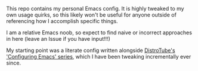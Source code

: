 This repo contains my personal Emacs config. It is highly tweaked to my own usage quirks, so this likely won't be useful for anyone outside of referencing how I accomplish specific things. 

I am a relative Emacs noob, so expect to find naive or incorrect approaches in here (leave an Issue if you have input!!!)

My starting point was a literate config written alongside [DistroTube's 'Configuring Emacs' series](https://www.youtube.com/watch?v=d1fgypEiQkE&list=PL5--8gKSku15e8lXf7aLICFmAHQVo0KXX), which I have been tweaking incrementally ever since.
